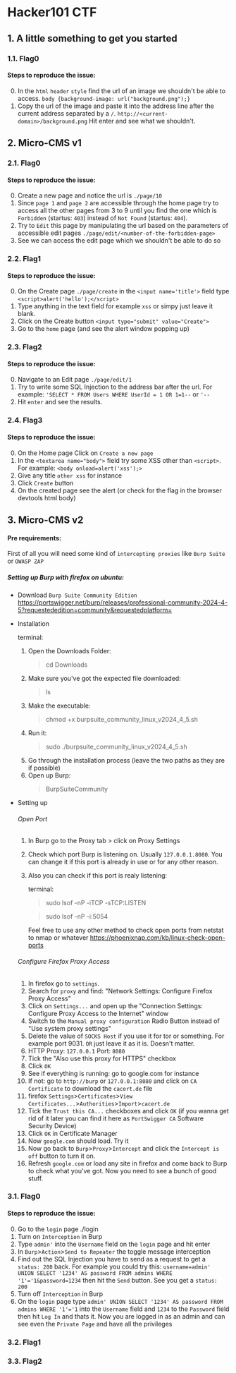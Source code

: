 # Hacker101 CTF

## 1. A little something to get you started

### 1.1. Flag0

#### Steps to reproduce the issue:

0. In the `html` `header` `style` find the url of an image we shouldn't be able to access. `body {background-image: url("background.png");}`
1. Copy the url of the image and paste it into the address line after the current address separated by a `/`. `http://<current-domain>/background.png` Hit enter and see what we shouldn't.

## 2. Micro-CMS v1

### 2.1. Flag0

#### Steps to reproduce the issue:
0. Create a new page and notice the url is `./page/10`
1. Since `page 1` and `page 2` are accessible through the home page try to access all the other pages from 3 to 9 until you find the one which is `Forbidden` (startus: `403`) instead of `Not Found` (startus: `404`).
2. Try to `Edit` this page by manipulating the url based on the parameters of accessible edit pages `./page/edit/<number-of-the-forbidden-page>`
3. See we can access the edit page which we shouldn't be able to do so

### 2.2. Flag1

#### Steps to reproduce the issue:
0. On the Create page `./page/create` in the `<input name='title'>` field type `<script>alert('hello');</script>`
1. Type anything in the text field for example `xss` or simpy just leave it blank.
2. Click on the Create button `<input type="submit" value="Create">`
3. Go to the `home` page (and see the alert window popping up)

### 2.3. Flag2

#### Steps to reproduce the issue:
0. Navigate to an Edit page `./page/edit/1`
1. Try to write some SQL Injection to the address bar after the url. For example: `'SELECT * FROM Users WHERE UserId = 1 OR 1=1--` or `'--`
2. Hit `enter` and see the results.

### 2.4. Flag3

#### Steps to reproduce the issue:
0. On the Home page Click on `Create a new page`
1. In the `<textarea name="body">` field  try some XSS other than `<script>`. For example: `<body onload=alert('xss');>`
2. Give any title `other xss` for instance
3. Click `Create` button
4. On the created page see the alert (or check for the flag in the browser devtools html body)

## 3. Micro-CMS v2

#### Pre requirements:
First of all you will need some kind of `intercepting proxies` like `Burp Suite` or `OWASP ZAP`

##### Setting up Burp with firefox on ubuntu:
- Download `Burp Suite Community Edition` https://portswigger.net/burp/releases/professional-community-2024-4-5?requestededition=community&requestedplatform=
- Installation

    terminal:

    1. Open the Downloads Folder:
        > cd Downloads
    2. Make sure you've got the expected file downloaded:
        > ls
    3. Make the executable:
        > chmod +x burpsuite_community_linux_v2024_4_5.sh
    4. Run it:
        > sudo ./burpsuite_community_linux_v2024_4_5.sh
    5. Go through the installation process (leave the two paths as they are if possible)
    6. Open up Burp:
        > BurpSuiteCommunity
- Setting up

    ###### Open Port
    
    1. In Burp go to the Proxy tab > click on Proxy Settings
    2. Check which port Burp is listening on. Usually `127.0.0.1.8080`.
    You can change it if this port is already in use or for any other reason.
    3. Also you can check if this port is realy listening:

        terminal:
        > sudo lsof -nP -iTCP -sTCP:LISTEN

        > sudo lsof -nP -i:5054

        Feel free to use any other method to check open ports from netstat to nmap or whatever https://phoenixnap.com/kb/linux-check-open-ports

    ###### Configure Firefox Proxy Access

    1. In firefox go to `settings`. 
    2. Search for `proxy` and find: "Network Settings: Configure Firefox Proxy Access"
    3. Click on `Settings...` and open up the "Connection Settings: Configure Proxy Access to the Internet" window
    4. Switch to the `Manual proxy configuration` Radio Button instead of "Use system proxy settings"
    5. Delete the value of `SOCKS Host` if you use it for tor or something. For example port 9031. `OR` just leave it as it is. Doesn't matter.
    6. HTTP Proxy: `127.0.0.1` Port: `8080` 
    7. Tick the "Also use this proxy for HTTPS" checkbox
    8. Click `OK`
    9. See if everything is running: go to google.com for instance
    10. If not: go to `http://burp` or `127.0.0.1:8080` and click on `CA Certificate` to download the `cacert.de` file
    11. firefox `Settings`>`Certificates`>`View Certificates...`>`Authorities`>`Import`>`cacert.de`
    12. Tick the `Trust this CA...` checkboxes and click `OK` (if you wanna get rid of it later you can find it here as `PortSwigger CA` Software Security Device)
    13. Click `OK` in Certificate Manager
    14. Now `google.com` should load. Try it
    15. Now go back to `Burp`>`Proxy`>`Intercept` and click the `Intercept is off` button to turn it on.
    16. Refresh `google.com` or load any site in firefox and come back to Burp to check what you've got. Now you need to see a bunch of good stuff.

### 3.1. Flag0

#### Steps to reproduce the issue:

0. Go to the `login` page ./login
1. Turn on `Interception` in Burp
2. Type `admin'` into the `Username` field on the `login` page and hit enter
3. In `Burp`>`Action`>`Send to Repeater` the toggle message interception
4. Find out the SQL Injection you have to send as a request to get a `status: 200` back. For example you could try this: `username=admin' UNION SELECT '1234' AS password FROM admins WHERE '1'='1&password=1234` then hit the `Send` button. See you get a `status: 200`
5. Turn off `Interception` in Burp
6. On the `login` page type `admin' UNION SELECT '1234' AS password FROM admins WHERE '1'='1` into the `Username` field and `1234` to the `Password` field then hit `Log In` and thats it. Now you are logged in as an admin and can see even the `Private Page` and have all the privileges

### 3.2. Flag1
### 3.3. Flag2